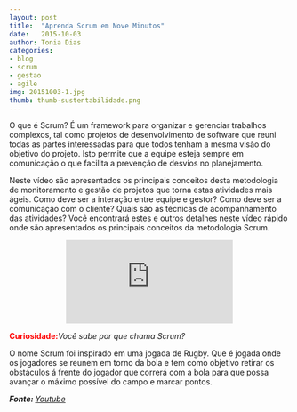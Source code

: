 ```yaml
---
layout: post
title:  "Aprenda Scrum em Nove Minutos"
date:   2015-10-03
author: Tonia Dias
categories: 
- blog
- scrum
- gestao
- agile
img: 20151003-1.jpg
thumb: thumb-sustentabilidade.png
---
```


O que é Scrum? É um framework para organizar e gerenciar trabalhos complexos, tal como projetos de desenvolvimento de software que reuni todas as partes interessadas para que todos tenham a mesma visão do objetivo do projeto. <!--more--> Isto permite que a equipe esteja sempre em comunicação o que facilita a prevenção de desvios no planejamento. 

Neste vídeo são apresentados os principais conceitos desta metodologia de monitoramento e gestão de projetos que torna estas atividades mais ágeis. Como deve ser a interação entre equipe e gestor? Como deve ser a comunicação com o cliente? Quais são as técnicas de acompanhamento das atividades? Você encontrará estes e outros detalhes neste vídeo rápido onde são apresentados os principais conceitos da metodologia Scrum.

<p align="center">
    <iframe class="videoFrame" src="https://www.youtube.com/embed/XfvQWnRgxG0" frameborder="0" allowfullscreen></iframe> 
</p>

<font color="red"><b>Curiosidade:</b></font><i>Você sabe por que chama Scrum?</i></br>

O nome Scrum foi inspirado em uma jogada de Rugby. Que é jogada onde os jogadores se reunem em torno da bola e tem como objetivo retirar os obstáculos á frente do jogador que correrá com a bola para que possa avançar o máximo possível do campo e marcar pontos.

<i><b>Fonte: </b><a href="https://www.youtube.com/embed/XfvQWnRgxG0">Youtube</a></i>